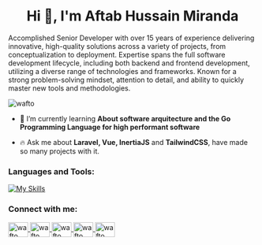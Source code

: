 <h1 align="center">Hi 👋, I'm Aftab Hussain Miranda</h1>
<p>Accomplished Senior Developer with over 15 years of experience delivering innovative, high-quality solutions across a
variety of projects, from conceptualization to deployment. Expertise spans the full software development lifecycle,
including both backend and frontend development, utilizing a diverse range of technologies and frameworks. Known for
a strong problem-solving mindset, attention to detail, and ability to quickly master new tools and methodologies.</p>

<p align="left"> <img src="https://komarev.com/ghpvc/?username=wafto&label=Profile%20views&color=0e75b6&style=flat" alt="wafto" /> </p>

- 🌱 I’m currently learning **About software arquitecture and the Go Programming Language for high performant software**

- 🔥 Ask me about **Laravel, Vue, InertiaJS** and **TailwindCSS**, have made so many projects with it.

<h3 align="left">Languages and Tools:</h3>

<p align="left">

[![My Skills](https://skillicons.dev/icons?i=git,php,js,ts,c,cpp,python,go,dart,html,css,laravel,nodejs,qt,symfony,flutter,alpinejs,angular,reactivex,vue,docker,latex,tailwind,mongodb,mysql,nginx,rabbitmq)](https://skillicons.dev)

</p>

<h3 align="left">Connect with me:</h3>

<p align="left">
  <a href="https://twitter.com/wafto" target="blank">
    <img align="center" src="https://raw.githubusercontent.com/rahuldkjain/github-profile-readme-generator/master/src/images/icons/Social/twitter.svg" alt="wafto" height="30" width="40" />
  </a>
  <a href="https://linkedin.com/in/wafto" target="blank">
    <img align="center" src="https://raw.githubusercontent.com/rahuldkjain/github-profile-readme-generator/master/src/images/icons/Social/linked-in-alt.svg" alt="wafto" height="30" width="40" />
  </a>
  <a href="https://fb.com/wafto" target="blank">
    <img align="center" src="https://raw.githubusercontent.com/rahuldkjain/github-profile-readme-generator/master/src/images/icons/Social/facebook.svg" alt="wafto" height="30" width="40" />
  </a>
  <a href="https://instagram.com/wafto" target="blank">
    <img align="center" src="https://raw.githubusercontent.com/rahuldkjain/github-profile-readme-generator/master/src/images/icons/Social/instagram.svg" alt="wafto" height="30" width="40" />
  </a>
  <a href="https://www.leetcode.com/wafto" target="blank">
    <img align="center" src="https://raw.githubusercontent.com/rahuldkjain/github-profile-readme-generator/master/src/images/icons/Social/leet-code.svg" alt="wafto" height="30" width="40" />
  </a>
</p>
